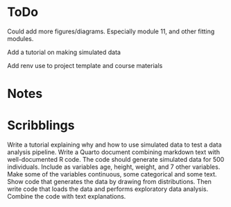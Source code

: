 # ToDo

Could add more figures/diagrams. Especially module 11, and other fitting modules.

Add a tutorial on making simulated data

Add renv use to project template and course materials

# Notes



# Scribblings

Write a tutorial explaining why and how to use simulated data to test a data analysis pipeline. Write a Quarto document combining markdown text with well-documented R code. The code should generate simulated data for 500 individuals. Include as variables age, height, weight, and 7 other variables. Make some of the variables continuous, some categorical and some text. Show code that generates the data by drawing from distributions. Then write code that loads the data and performs exploratory data analysis. Combine the code with text explanations.  
